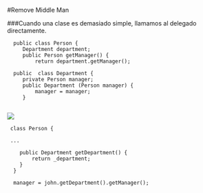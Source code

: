 #Remove Middle Man

###Cuando una clase es demasiado simple, llamamos al delegado directamente. 

```
  public class Person {
     Department department;	
     public Person getManager() {
         return department.getManager();
  
  public  class Department {
     private Person manager;
     public Department (Person manager) {
         manager = manager;
     }
 
```
![](http://www.iconki.com/icons/Software-Applications/32x32-Applications-Basics/arrow_down_blue.png)

```
 class Person {
 
 ...
 
    public Department getDepartment() {
        return _department;
    }
  }
  
  manager = john.getDepartment().getManager();
   
```


